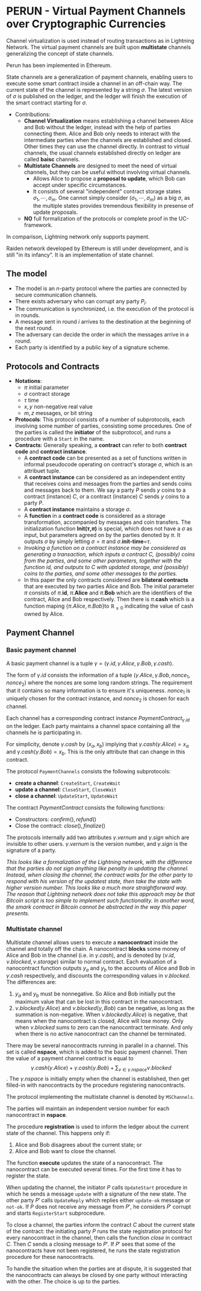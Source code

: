 # PERUN - Virtual Payment Channels over Cryptographic Currencies

Channel virtualization is used instead of routing transactions as in Lightning Network. The virtual payment channels are built upon **multistate** channels generalizing the concept of state channels.

Perun has been implemented in Ethereum.

State channels are a generalization of payment channels, enabling users to execute some smart contract inside a channel in an off-chain way. The current state of the channel is represented by a string $\sigma$. The latest version of $\sigma$ is published on the ledger, and the ledger will finish the execution of the smart contract starting for $\sigma$.

* Contributions:
  * **Channel Virtualization** means establishing a channel between Alice and Bob without the ledger, instead with the help of parties connecting them. Alice and Bob only needs to interact with the intermediate parties when the channels are established and closed. Other times they can use the channel directly. In contrast to virtual channels, the usual channels established directly on ledger are called **baisc** channels.
  * **Multistate Channels** are designed to meet the need of virtual channels, but they can be useful without involving virtual channels.
    * Allows Alice to propose a **proposal to update**, which Bob can accept under specific circumstances.
    * It consists of several "independent" contract storage states $\sigma_1,\cdots,\sigma_m$. One cannot simply consider $(\sigma_1,\cdots,\sigma_m)$ as a big $\sigma$, as the multiple states provides tremendous flexibility in presense of update proposals.
  * **NO** full formalization of the protocols or complete proof in the UC-framework.

In comparison, Lightning network only supports payment.

Raiden network developed by Ethereum is still under development, and is still "in its infancy". It is an implementation of state channel.

## The model

* The model is an $n$-party protocol where the parties are connected by secure communication channels.
* There exists adversary who can corrupt any party $P_i$.
* The communication is synchronized, i.e. the execution of the protocol is in rounds.
* A message sent in round $i$ arrives to the destination at the beginning of the next round.
* The adversary can decide the order in which the messages arrive in a round.
* Each party is identified by a public key of a signature scheme.


## Protocols and Contracts

* **Notations**:
  * $\pi$ initial parameter
  * $\sigma$ contract storage
  * $\tau$ time
  * $x,y$ non-negative real value
  * $m,z$ messages, or bit string
* **Protocols**: This protocol consists of a number of subprotocols, each involving some number of parties, consisting some procedures. One of the parties is called the **initiator** of the subprotocol, and runs a procedure with a `Start` in the name.
* **Contracts**: Generally speaking, a **contract** can refer to both **contract code** and **contract instance**.
  * A **contract code** can be presented as a set of functions written in informal pseudocode operating on contract's storage $\sigma$, which is an attribuet tuple.
  * A **contract instance** can be considered as an independent entity that receives coins and messages from the parties and sends coins and messages back to them. We say a party $P$ sends $y$ coins to a contract (instance) $C$, or a contract (instance) $C$ sends $y$ coins to a party $P$.
  * A **contract instance** maintains a storage $\sigma$.
  * A **function** in a **contract code** is considered as a storage transformation, accompanied by messages and coin transfers. The initialization function **Init($\tau$,$\pi$)** is special, which does not have a $\sigma$ as input, but parameters agreed on by the parties denoted by $\pi$. It outputs $\sigma$ by simply letting $\sigma=\pi$ and $\sigma$.**init-time**=$\tau$.
  * _Invoking a function on a contract instance may be considered as generating a transaction, which inputs a contract $C$, (possibly) coins from the parties, and some other parameters, together with the function id, and outputs to $C$ with updated storage, and (possibly) coins to the parties, and some other messages to the parties._
  * In this paper the only contracts considered are **bilateral contracts** that are executed by two parties Alice and Bob. The initial parameter $\pi​$ consists of $\pi​$.**id**, $\pi​$.**Alice** and $\pi​$.**Bob** which are the identifiers of the contract, Alice and Bob respectively. Then there is $\pi​$.**cash** which is a function maping $\{\pi.Alice,\pi.Bob\}​$ to $\mathbb{R}_{\geq0}​$ indicating the value of cash owned by Alice.

## Payment Channel

### Basic payment channel

A basic payment channel is a tuple $\gamma=(\gamma.id,\gamma.Alice,\gamma.Bob,\gamma.cash)$.

The form of $\gamma.id$ consists the information of a tuple $(\gamma.Alice,\gamma.Bob,nonce_1,nonce_2)$ where the nonces are some long random strings. The requirement that it contains so many information is to ensure it's uniqueness. $nonce_1$ is uniquely chosen for the contract instance, and $nonce_2$ is chosen for each channel.

Each channel has a corresponding contract instance $PaymentContract_{\gamma.id}$ on the ledger. Each party maintains a channel space containing all the channels he is participating in.

For simplicity, denote $\gamma.cash$ by $(x_a,x_b)$ implying that $\gamma.cash(\gamma.Alice)=x_a$ and $\gamma.cash(\gamma.Bob)=x_b$. This is the only attribute that can change in this contract.

The protocol `PaymentChannels` consists the following subprotocols:

* **create a channel**: `CreateStart`, `CreateWait`
* **update a channel**: `CloseStart`, `CloseWait`
* **close a channel**: `UpdateStart`, `UpdateWait`

The contract $PaymentContract$ consists the following functions:

* Constructors: $confirm(), refund()$
* Close the contract: $close(), finalize()$


The protocols internally add two attributes $\gamma.vernum$ and $\gamma.sign$ which are invisible to other users. $\gamma.vernum$ is the version number, and $\gamma.sign$ is the signature of a party.

_This looks like a formalization of the Lightning network, with the difference that the parties do not sign anything like penalty in updating the channel. Instead, when closing the channel, the contract waits for the other party to respond with his version of the updatest state, then take the state with higher version number. This looks like a much more straightforward way. The reason that Lightning network does not take this approach may be that Bitcoin script is too simple to implement such functionality. In another word, the smark contract in Bitcoin cannot be abstracted in the way this paper presents._

### Multistate channel

Multistate channel allows users to execute a **nanocontract** inside the channel and totally off the chain. A nanocontract **blocks** some money of Alice and Bob in the channel (i.e. in $\gamma.cash$), and is denoted by $(\nu.id,\nu.blocked,\nu.storage)$ similar to normal contract. Each evaluation of a nanocontract function outputs $y_a$ and $y_b$ to the accounts of Alice and Bob in $\gamma.cash$ respectively, and discounts the corresponding values in $\nu.blocked$. The differences are:

1. $y_a$ and $y_b$ must be nonnegative. So Alice and Bob initially put the maximum value that can be lost in this contract in the nanocontract.
2. $\nu.blocked(\gamma.Alice)$ and $\nu.blocked(\gamma,Bob)$ can be negative, as long as the summation is non-negative. When $\nu.blocked(\gamma.Alice)$ is negative, that means when the nanocontract is closed, Alice will lose money. Only when $\nu.blocked$ sums to zero can the nanocontract terminate. And only when there is no active nanocontract can the channel be terminated.

There may be several nanocontracts running in parallel in a channel. This set is called **nspace**, which is added to the basic payment channel. Then the value of a payment channel contract is equal to $$\gamma.cash(\gamma.Alice)+\gamma.cash(\gamma.Bob)+\sum_{\nu\in\gamma.nspace}\nu.blocked$$. The $\gamma.nspace$ is initially empty when the channel is established, then get filled-in with nanocontracts by the procedure registering nanocontracts.

The protocol implementing the multistate channel is denoted by `MSChannels`. 

The parties will maintain an independent version number for each nanocontract in **nspace**.

The procedure **registration** is used to inform the ledger about the current state of the channel. This happens only if:

1. Alice and Bob disagrees about the current state; or
2. Alice and Bob want to close the channel.


The function **execute** updates the state of a nanocontract. The nanocontract can be executed several times. For the first time it has to register the state.

When updating the channel, the initiator $P$ calls `UpdateStart` procedure in which he sends a message `update` with a signature of the new state. The other party $P'$ calls `UpdateReply` which replies either `update-ok` message or `not-ok`. If $P$ does not receive any message from $P'$, he considers $P'$ corrupt and starts `RegisterStart` subprocedure.

To close a channel, the parties inform the contract $C$ about the current state of the contract: the initiating party $P$ runs the state registration protocol for every nanocontract in the channel, then calls the function $close$ in contract $C$. Then $C$ sends a closing message to $P'$. If $P'$ sees that some of the nanocontracts have not been registered, he runs the state registration procedure for these nanocontracts.

To handle the situation when the parties are at dispute, it is suggested that the nanocontracts can always be closed by one party without interacting with the other. The choice is up to the parties.